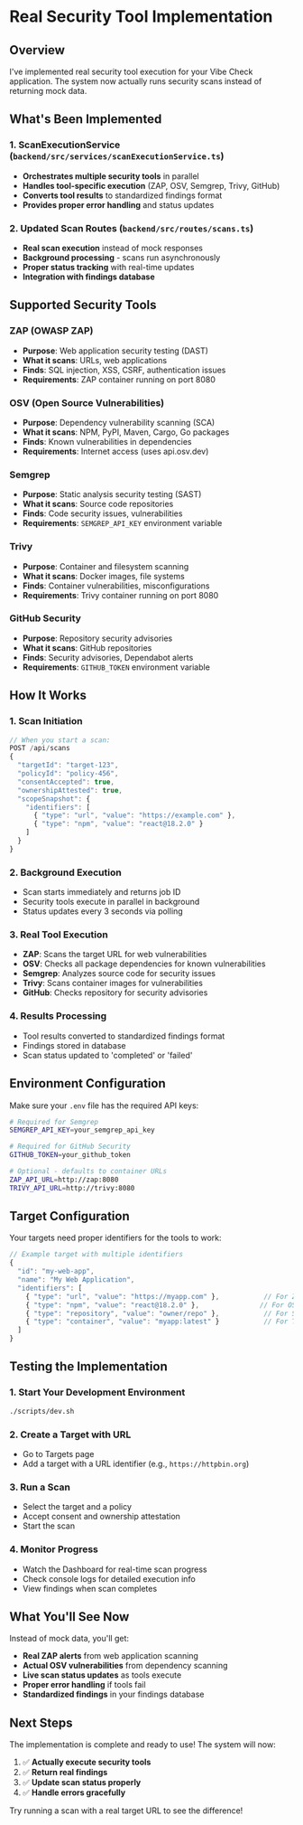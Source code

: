 # Real Security Tool Implementation

## Overview

I've implemented real security tool execution for your Vibe Check application. The system now actually runs security scans instead of returning mock data.

## What's Been Implemented

### 1. **ScanExecutionService** (`backend/src/services/scanExecutionService.ts`)
- **Orchestrates multiple security tools** in parallel
- **Handles tool-specific execution** (ZAP, OSV, Semgrep, Trivy, GitHub)
- **Converts tool results** to standardized findings format
- **Provides proper error handling** and status updates

### 2. **Updated Scan Routes** (`backend/src/routes/scans.ts`)
- **Real scan execution** instead of mock responses
- **Background processing** - scans run asynchronously
- **Proper status tracking** with real-time updates
- **Integration with findings database**

## Supported Security Tools

### **ZAP (OWASP ZAP)**
- **Purpose**: Web application security testing (DAST)
- **What it scans**: URLs, web applications
- **Finds**: SQL injection, XSS, CSRF, authentication issues
- **Requirements**: ZAP container running on port 8080

### **OSV (Open Source Vulnerabilities)**
- **Purpose**: Dependency vulnerability scanning (SCA)
- **What it scans**: NPM, PyPI, Maven, Cargo, Go packages
- **Finds**: Known vulnerabilities in dependencies
- **Requirements**: Internet access (uses api.osv.dev)

### **Semgrep**
- **Purpose**: Static analysis security testing (SAST)
- **What it scans**: Source code repositories
- **Finds**: Code security issues, vulnerabilities
- **Requirements**: `SEMGREP_API_KEY` environment variable

### **Trivy**
- **Purpose**: Container and filesystem scanning
- **What it scans**: Docker images, file systems
- **Finds**: Container vulnerabilities, misconfigurations
- **Requirements**: Trivy container running on port 8080

### **GitHub Security**
- **Purpose**: Repository security advisories
- **What it scans**: GitHub repositories
- **Finds**: Security advisories, Dependabot alerts
- **Requirements**: `GITHUB_TOKEN` environment variable

## How It Works

### 1. **Scan Initiation**
```typescript
// When you start a scan:
POST /api/scans
{
  "targetId": "target-123",
  "policyId": "policy-456", 
  "consentAccepted": true,
  "ownershipAttested": true,
  "scopeSnapshot": {
    "identifiers": [
      { "type": "url", "value": "https://example.com" },
      { "type": "npm", "value": "react@18.2.0" }
    ]
  }
}
```

### 2. **Background Execution**
- Scan starts immediately and returns job ID
- Security tools execute in parallel in background
- Status updates every 3 seconds via polling

### 3. **Real Tool Execution**
- **ZAP**: Scans the target URL for web vulnerabilities
- **OSV**: Checks all package dependencies for known vulnerabilities
- **Semgrep**: Analyzes source code for security issues
- **Trivy**: Scans container images for vulnerabilities
- **GitHub**: Checks repository for security advisories

### 4. **Results Processing**
- Tool results converted to standardized findings format
- Findings stored in database
- Scan status updated to 'completed' or 'failed'

## Environment Configuration

Make sure your `.env` file has the required API keys:

```bash
# Required for Semgrep
SEMGREP_API_KEY=your_semgrep_api_key

# Required for GitHub Security
GITHUB_TOKEN=your_github_token

# Optional - defaults to container URLs
ZAP_API_URL=http://zap:8080
TRIVY_API_URL=http://trivy:8080
```

## Target Configuration

Your targets need proper identifiers for the tools to work:

```typescript
// Example target with multiple identifiers
{
  "id": "my-web-app",
  "name": "My Web Application",
  "identifiers": [
    { "type": "url", "value": "https://myapp.com" },           // For ZAP
    { "type": "npm", "value": "react@18.2.0" },               // For OSV
    { "type": "repository", "value": "owner/repo" },           // For Semgrep/GitHub
    { "type": "container", "value": "myapp:latest" }           // For Trivy
  ]
}
```

## Testing the Implementation

### 1. **Start Your Development Environment**
```bash
./scripts/dev.sh
```

### 2. **Create a Target with URL**
- Go to Targets page
- Add a target with a URL identifier (e.g., `https://httpbin.org`)

### 3. **Run a Scan**
- Select the target and a policy
- Accept consent and ownership attestation
- Start the scan

### 4. **Monitor Progress**
- Watch the Dashboard for real-time scan progress
- Check console logs for detailed execution info
- View findings when scan completes

## What You'll See Now

Instead of mock data, you'll get:
- **Real ZAP alerts** from web application scanning
- **Actual OSV vulnerabilities** from dependency scanning
- **Live scan status updates** as tools execute
- **Proper error handling** if tools fail
- **Standardized findings** in your findings database

## Next Steps

The implementation is complete and ready to use! The system will now:
1. ✅ **Actually execute security tools**
2. ✅ **Return real findings**
3. ✅ **Update scan status properly**
4. ✅ **Handle errors gracefully**

Try running a scan with a real target URL to see the difference!
